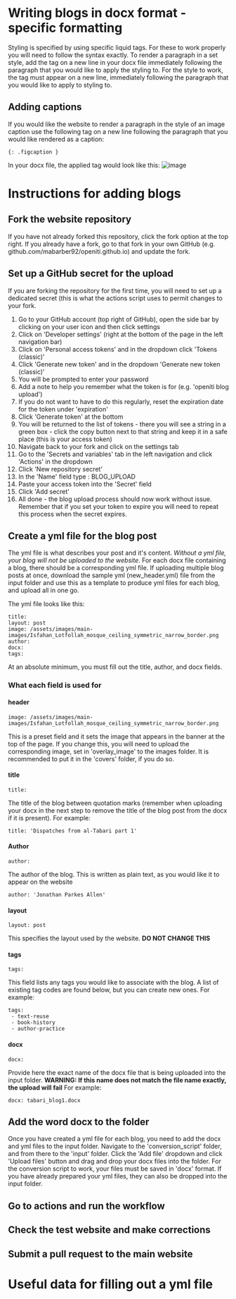 # Writing blogs in docx format - specific formatting
Styling is specified by using specific liquid tags. For these to work properly you will need to follow the syntax exactly. To render a paragraph in a set style, add the tag on a new line in your docx file immediately following the paragraph that you would like to apply the styling to. For the style to work, the tag must appear on a new line, immediately following the paragraph that you would like to apply to styling to.

## Adding captions
If you would like the website to render a paragraph in the style of an image caption use the following tag on a new line following the paragraph that you would like rendered as a caption:
```
{: .figcaption }
```

In your docx file, the applied tag would look like this:
![image](https://github.com/mabarber92/openiti.github.io/assets/46000359/fbb42c5e-dde1-4d2f-96d5-ecd80dfff603)



# Instructions for adding blogs

## Fork the website repository
If you have not already forked this repository, click the fork option at the top right. If you already have a fork, go to that fork in your own GitHub (e.g. github.com/mabarber92/openiti.github.io) and update the fork.

## Set up a GitHub secret for the upload
If you are forking the repository for the first time, you will need to set up a dedicated secret (this is what the actions script uses to permit changes to your fork.
1. Go to your GitHub account (top right of GitHub), open the side bar by clicking on your user icon and then click settings
2. Click on 'Developer settings' (right at the bottom of the page in the left navigation bar)
3. Click on 'Personal access tokens' and in the dropdown click 'Tokens (classic)'
4. Click 'Generate new token' and in the dropdown 'Generate new token (classic)'
5. You will be prompted to enter your password
6. Add a note to help you remember what the token is for (e.g. 'openiti blog upload')
7. If you do not want to have to do this regularly, reset the expiration date for the token under 'expiration'
8. Click 'Generate token' at the bottom
9. You will be returned to the list of tokens - there you will see a string in a green box - click the copy button next to that string and keep it in a safe place (this is your access token)
10. Navigate back to your fork and click on the settings tab
11. Go to the 'Secrets and variables' tab in the left navigation and click 'Actions' in the dropdown
12. Click 'New repository secret'
13. In the 'Name' field type : BLOG_UPLOAD
14. Paste your access token into the 'Secret' field
15. Click 'Add secret'
16. All done - the blog upload process should now work without issue. Remember that if you set your token to expire you will need to repeat this process when the secret expires.


## Create a yml file for the blog post
The yml file is what describes your post and it's content. *Without a yml file, your blog will not be uploaded to the website*. For each docx file containing a blog, there should be a corresponding yml file. If uploading multiple blog posts at once, download the sample yml (new_header.yml) file from the input folder and use this as a template to produce yml files for each blog, and upload all in one go.

The yml file looks like this:
```
title: 
layout: post
image: /assets/images/main-images/Isfahan_Lotfollah_mosque_ceiling_symmetric_narrow_border.png
author: 
docx: 
tags:
```

At an absolute minimum, you must fill out the title, author, and docx fields.

### What each field is used for
#### header
```
image: /assets/images/main-images/Isfahan_Lotfollah_mosque_ceiling_symmetric_narrow_border.png
```
This is a preset field and it sets the image that appears in the banner at the top of the page. If you change this, you will need to upload the corresponding image, set in 'overlay_image' to the images folder. It is recommended to put it in the 'covers' folder, if you do so.

#### title
```
title:
```
The title of the blog between quotation marks (remember when uploading your docx in the next step to remove the title of the blog post from the docx if it is present). For example:
```
title: 'Dispatches from al-Tabari part 1'
```
#### Author
```
author:
```
The author of the blog. This is written as plain text, as you would like it to appear on the website
```
author: 'Jonathan Parkes Allen'
```
#### layout
```
layout: post
```
This specifies the layout used by the website. **DO NOT CHANGE THIS**

#### tags
```
tags:
```
This field lists any tags you would like to associate with the blog. A list of existing tag codes are found below, but you can create new ones. For example:
```
tags:
 - text-reuse
 - book-history
 - author-practice
```
#### docx
```
docx:
```
Provide here the exact name of the docx file that is being uploaded into the input folder. **WARNING: If this name does not match the file name exactly, the upload will fail** For example:
```
docx: tabari_blog1.docx
```


## Add the word docx to the folder
Once you have created a yml file for each blog, you need to add the docx and yml files to the input folder. Navigate to the 'conversion_script' folder, and from there to the 'input' folder. Click the 'Add file' dropdown and click 'Upload files' button and drag and drop your docx files into the folder. For the conversion script to work, your files must be saved in 'docx' format. If you have already prepared your yml files, they can also be dropped into the input folder.

## Go to actions and run the workflow

## Check the test website and make corrections

## Submit a pull request to the main website


# Useful data for filling out a yml file


